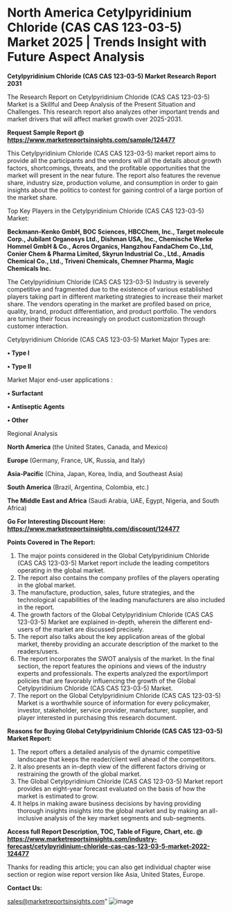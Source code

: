 # North America Cetylpyridinium Chloride (CAS CAS 123-03-5) Market 2025 | Trends Insight with Future Aspect Analysis

<strong>Cetylpyridinium Chloride (CAS CAS 123-03-5) Market Research Report 2031</strong>

The Research Report on Cetylpyridinium Chloride (CAS CAS 123-03-5) Market is a Skillful and Deep Analysis of the Present Situation and Challenges. This research report also analyzes other important trends and market drivers that will affect market growth over 2025-2031.

<strong>Request Sample Report @ <a href=https://www.marketreportsinsights.com/sample/124477>https://www.marketreportsinsights.com/sample/124477</a></strong>

This Cetylpyridinium Chloride (CAS CAS 123-03-5) market report aims to provide all the participants and the vendors will all the details about growth factors, shortcomings, threats, and the profitable opportunities that the market will present in the near future. The report also features the revenue share, industry size, production volume, and consumption in order to gain insights about the politics to contest for gaining control of a large portion of the market share.

Top Key Players in the Cetylpyridinium Chloride (CAS CAS 123-03-5) Market:

<strong>Beckmann-Kenko GmbH, BOC Sciences, HBCChem, Inc., Target molecule Corp., Jubilant Organosys Ltd., Dishman USA, Inc., Chemische Werke Hommel GmbH & Co., Acros Organics, Hangzhou FandaChem Co.,Ltd, Conier Chem & Pharma Limited, Skyrun Industrial Co., Ltd., Amadis Chemical Co., Ltd., Triveni Chemicals, Chemner Pharma, Magic Chemicals Inc.</strong>

The Cetylpyridinium Chloride (CAS CAS 123-03-5) Industry is severely competitive and fragmented due to the existence of various established players taking part in different marketing strategies to increase their market share. The vendors operating in the market are profiled based on price, quality, brand, product differentiation, and product portfolio. The vendors are turning their focus increasingly on product customization through customer interaction.

Cetylpyridinium Chloride (CAS CAS 123-03-5) Market Major Types are:

<strong>• Type I

• Type II</strong>

Market Major end-user applications :

<strong>• Surfactant

• Antiseptic Agents

• Other</strong>

Regional Analysis

</u><strong><b>North America</b></strong> (the United States, Canada, and Mexico)

<strong><b>Europe </b></strong>(Germany, France, UK, Russia, and Italy)

<strong><b>Asia-Pacific</b></strong> (China, Japan, Korea, India, and Southeast Asia)

<strong><b>South America</b></strong> (Brazil, Argentina, Colombia, etc.)

<strong><b>The Middle East and Africa</b></strong> (Saudi Arabia, UAE, Egypt, Nigeria, and South Africa)

<strong>Go For Interesting Discount Here: <a href=https://www.marketreportsinsights.com/discount/124477>https://www.marketreportsinsights.com/discount/124477</a></strong>

<strong>Points Covered in The Report:</strong>
<ol>
  <li>The major points considered in the Global Cetylpyridinium Chloride (CAS CAS 123-03-5) Market report include the leading competitors operating in the global market.</li>
  <li>The report also contains the company profiles of the players operating in the global market.</li>
  <li>The manufacture, production, sales, future strategies, and the technological capabilities of the leading manufacturers are also included in the report.</li>
  <li>The growth factors of the Global Cetylpyridinium Chloride (CAS CAS 123-03-5) Market are explained in-depth, wherein the different end-users of the market are discussed precisely.</li>
  <li>The report also talks about the key application areas of the global market, thereby providing an accurate description of the market to the readers/users.</li>
  <li>The report incorporates the SWOT analysis of the market. In the final section, the report features the opinions and views of the industry experts and professionals. The experts analyzed the export/import policies that are favorably influencing the growth of the Global Cetylpyridinium Chloride (CAS CAS 123-03-5) Market.</li>
  <li>The report on the Global Cetylpyridinium Chloride (CAS CAS 123-03-5) Market is a worthwhile source of information for every policymaker, investor, stakeholder, service provider, manufacturer, supplier, and player interested in purchasing this research document.</li>
</ol>
<strong>Reasons for Buying Global Cetylpyridinium Chloride (CAS CAS 123-03-5) Market Report:</strong>

<ol>
  <li>The report offers a detailed analysis of the dynamic competitive landscape that keeps the reader/client well ahead of the competitors.</li>
  <li>It also presents an in-depth view of the different factors driving or restraining the growth of the global market.</li>
  <li>The Global Cetylpyridinium Chloride (CAS CAS 123-03-5) Market report provides an eight-year forecast evaluated on the basis of how the market is estimated to grow.</li>
  <li>It helps in making aware business decisions by having providing thorough insights insights into the global market and by making an all-inclusive analysis of the key market segments and sub-segments.</li>
</ol>
<strong>Access full Report Description, TOC, Table of Figure, Chart, etc. @ <a href=https://www.marketreportsinsights.com/industry-forecast/cetylpyridinium-chloride-cas-cas-123-03-5-market-2022-124477>https://www.marketreportsinsights.com/industry-forecast/cetylpyridinium-chloride-cas-cas-123-03-5-market-2022-124477</a></strong>


Thanks for reading this article; you can also get individual chapter wise section or region wise report version like Asia, United States, Europe.

<strong>Contact Us:</strong>

sales@marketreportsinsights.com"
![image](https://github.com/user-attachments/assets/1c197492-33e6-4f7d-9866-a791cbe9b588)
